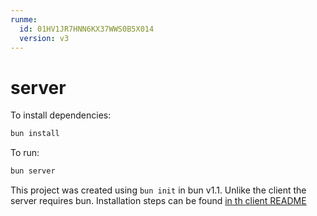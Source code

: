 ```yaml
---
runme:
  id: 01HV1JR7HNN6KX37WWS0B5X014
  version: v3
---
```


# server

To install dependencies:

```bash {"id":"01HV1JR7HNN6KX37WWRV0QZWKN"}
bun install

```

To run:

```bash {"id":"01HV1JR7HNN6KX37WWRYN29M7B"}
bun server

```

This project was created using `bun init` in bun v1.1.
Unlike the client the server requires bun. Installation steps can be found [in th client README](../client-ttt/README.md)
